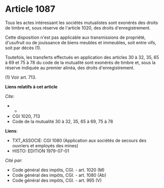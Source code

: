 # Article 1087

Tous les actes intéressant les sociétés mutualistes sont exonérés des droits de timbre et, sous réserve de l'article 1020,
des droits d'enregistrement.

Cette disposition n'est pas applicable aux transmissions de propriété, d'usufruit ou de jouissance de biens meubles et
immeubles, soit entre vifs, soit par décès (1).

Toutefois, les transferts effectués en application des articles 30 à 32, 35, 65 à 69 et 75 à 78 du code de la mutualité sont
exonérés de timbre et, sous la réserve indiquée au premier alinéa, des droits d'enregistrement.

(1) Voir art. 713.

**Liens relatifs à cet article**

_Cite_:

  - *
  - CGI 1020, 713
  - Code de la mutualité 30 à 32, 35, 65 à 69, 75 à 78

**Liens**:

  - TXT_ASSOCIE: CGI 1080 (Application aux sociétés de secours des ouvriers et employés des mines)
  - HISTO: EDITION 1979-07-01

_Cité par_:

  - Code général des impôts, CGI. - art. 1020 (M)
  - Code général des impôts, CGI. - art. 1080 (Ab)
  - Code général des impôts, CGI. - art. 995 (V)
